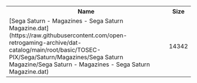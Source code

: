 <table>
<tr><th>Name</th><th>Size</th></tr>
<tr><td>[Sega Saturn - Magazines - Sega Saturn Magazine.dat](https://raw.githubusercontent.com/open-retrogaming-archive/dat-catalog/main/root/basic/TOSEC-PIX/Sega/Saturn/Magazines/Sega Saturn Magazine/Sega Saturn - Magazines - Sega Saturn Magazine.dat)</td><td>14342</td></tr>
</table>
